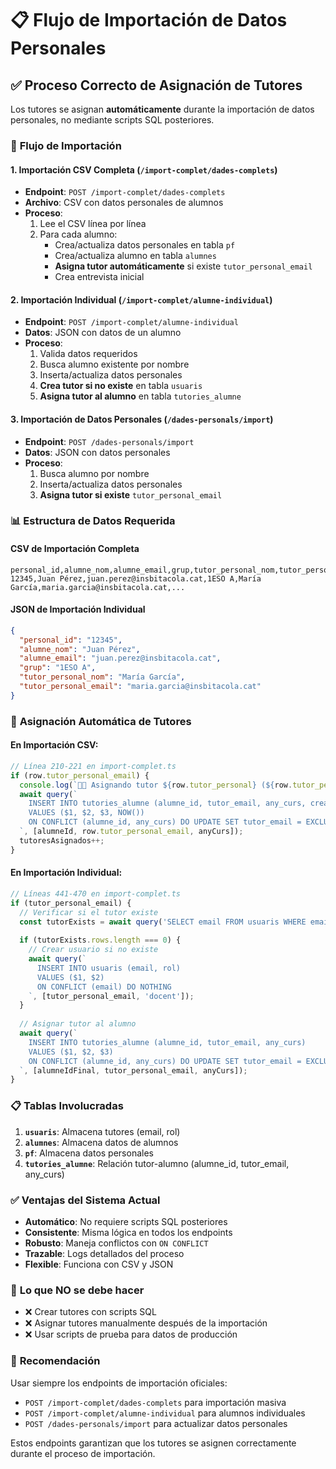 # 📋 Flujo de Importación de Datos Personales

## ✅ **Proceso Correcto de Asignación de Tutores**

Los tutores se asignan **automáticamente** durante la importación de datos personales, no mediante scripts SQL posteriores.

### 🔄 **Flujo de Importación**

#### 1. **Importación CSV Completa** (`/import-complet/dades-complets`)
- **Endpoint**: `POST /import-complet/dades-complets`
- **Archivo**: CSV con datos personales de alumnos
- **Proceso**:
  1. Lee el CSV línea por línea
  2. Para cada alumno:
     - Crea/actualiza datos personales en tabla `pf`
     - Crea/actualiza alumno en tabla `alumnes`
     - **Asigna tutor automáticamente** si existe `tutor_personal_email`
     - Crea entrevista inicial

#### 2. **Importación Individual** (`/import-complet/alumne-individual`)
- **Endpoint**: `POST /import-complet/alumne-individual`
- **Datos**: JSON con datos de un alumno
- **Proceso**:
  1. Valida datos requeridos
  2. Busca alumno existente por nombre
  3. Inserta/actualiza datos personales
  4. **Crea tutor si no existe** en tabla `usuaris`
  5. **Asigna tutor al alumno** en tabla `tutories_alumne`

#### 3. **Importación de Datos Personales** (`/dades-personals/import`)
- **Endpoint**: `POST /dades-personals/import`
- **Datos**: JSON con datos personales
- **Proceso**:
  1. Busca alumno por nombre
  2. Inserta/actualiza datos personales
  3. **Asigna tutor si existe** `tutor_personal_email`

### 📊 **Estructura de Datos Requerida**

#### **CSV de Importación Completa**
```csv
personal_id,alumne_nom,alumne_email,grup,tutor_personal_nom,tutor_personal_email,...
12345,Juan Pérez,juan.perez@insbitacola.cat,1ESO A,María García,maria.garcia@insbitacola.cat,...
```

#### **JSON de Importación Individual**
```json
{
  "personal_id": "12345",
  "alumne_nom": "Juan Pérez",
  "alumne_email": "juan.perez@insbitacola.cat",
  "grup": "1ESO A",
  "tutor_personal_nom": "María García",
  "tutor_personal_email": "maria.garcia@insbitacola.cat"
}
```

### 🔧 **Asignación Automática de Tutores**

#### **En Importación CSV**:
```typescript
// Línea 210-221 en import-complet.ts
if (row.tutor_personal_email) {
  console.log(`👨‍🏫 Asignando tutor ${row.tutor_personal} (${row.tutor_personal_email}) a ${row.alumne_nom}`);
  await query(`
    INSERT INTO tutories_alumne (alumne_id, tutor_email, any_curs, created_at)
    VALUES ($1, $2, $3, NOW())
    ON CONFLICT (alumne_id, any_curs) DO UPDATE SET tutor_email = EXCLUDED.tutor_email
  `, [alumneId, row.tutor_personal_email, anyCurs]);
  tutoresAsignados++;
}
```

#### **En Importación Individual**:
```typescript
// Líneas 441-470 en import-complet.ts
if (tutor_personal_email) {
  // Verificar si el tutor existe
  const tutorExists = await query('SELECT email FROM usuaris WHERE email = $1', [tutor_personal_email]);
  
  if (tutorExists.rows.length === 0) {
    // Crear usuario si no existe
    await query(`
      INSERT INTO usuaris (email, rol)
      VALUES ($1, $2)
      ON CONFLICT (email) DO NOTHING
    `, [tutor_personal_email, 'docent']);
  }
  
  // Asignar tutor al alumno
  await query(`
    INSERT INTO tutories_alumne (alumne_id, tutor_email, any_curs)
    VALUES ($1, $2, $3)
    ON CONFLICT (alumne_id, any_curs) DO UPDATE SET tutor_email = EXCLUDED.tutor_email
  `, [alumneIdFinal, tutor_personal_email, anyCurs]);
}
```

### 📋 **Tablas Involucradas**

1. **`usuaris`**: Almacena tutores (email, rol)
2. **`alumnes`**: Almacena datos de alumnos
3. **`pf`**: Almacena datos personales
4. **`tutories_alumne`**: Relación tutor-alumno (alumne_id, tutor_email, any_curs)

### ✅ **Ventajas del Sistema Actual**

- **Automático**: No requiere scripts SQL posteriores
- **Consistente**: Misma lógica en todos los endpoints
- **Robusto**: Maneja conflictos con `ON CONFLICT`
- **Trazable**: Logs detallados del proceso
- **Flexible**: Funciona con CSV y JSON

### 🚫 **Lo que NO se debe hacer**

- ❌ Crear tutores con scripts SQL
- ❌ Asignar tutores manualmente después de la importación
- ❌ Usar scripts de prueba para datos de producción

### 🎯 **Recomendación**

Usar siempre los endpoints de importación oficiales:
- `POST /import-complet/dades-complets` para importación masiva
- `POST /import-complet/alumne-individual` para alumnos individuales
- `POST /dades-personals/import` para actualizar datos personales

Estos endpoints garantizan que los tutores se asignen correctamente durante el proceso de importación.
